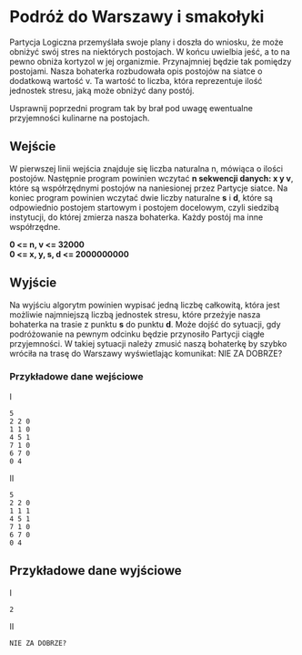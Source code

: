 # Podróż do Warszawy i smakołyki

Partycja Logiczna przemyślała swoje plany i doszła do wniosku, że może obniżyć swój stres na niektórych postojach. W końcu uwielbia jeść, a to na pewno obniża kortyzol w jej organizmie. Przynajmniej będzie tak pomiędzy postojami. Nasza bohaterka rozbudowała opis postojów na siatce o dodatkową wartość v. Ta wartość to liczba, która reprezentuje ilość jednostek stresu, jaką może obniżyć dany postój.

Usprawnij poprzedni program tak by brał pod uwagę ewentualne przyjemności kulinarne na postojach.

## Wejście

W pierwszej linii wejścia znajduje się liczba naturalna n, mówiąca o ilości postojów. Następnie program powinien wczytać **n sekwencji danych: x y v**, które są współrzędnymi postojów na naniesionej przez Partycje siatce. Na koniec program powinien wczytać dwie liczby naturalne **s** i **d**, które są odpowiednio postojem startowym i postojem docelowym, czyli siedzibą instytucji, do której zmierza nasza bohaterka. Każdy postój ma inne współrzędne.

**0 <= n, v <= 32000**<br>
**0 <= x, y, s, d <= 2000000000**


## Wyjście
Na wyjściu algorytm powinien wypisać jedną liczbę całkowitą, która jest możliwie najmniejszą liczbą jednostek stresu, które przeżyje nasza bohaterka na trasie z punktu **s** do punktu **d**. Może dojść do sytuacji, gdy podróżowanie na pewnym odcinku będzie przynosiło Partycji ciągłe przyjemności. W takiej sytuacji należy zmusić naszą bohaterkę by szybko wróciła na trasę do Warszawy wyświetlając komunikat: NIE ZA DOBRZE?

### Przykładowe dane wejściowe
I
```
5
2 2 0
1 1 0
4 5 1
7 1 0
6 7 0
0 4
```

II
```
5
2 2 0
1 1 1
4 5 1
7 1 0
6 7 0
0 4
```

## Przykładowe dane wyjściowe
I
```
2
```

II
```
NIE ZA DOBRZE?
```
